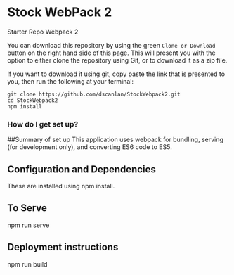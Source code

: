 # Stock WebPack 2
Starter Repo Webpack 2

You can download this repository by using the green `Clone or Download` button on the right hand side of this page.  This will present you with the option to either clone the repository using Git, or to download it as a zip file.

If you want to download it using git, copy paste the link that is presented to you, then run the following at your terminal:

```
git clone https://github.com/dscanlan/StockWebpack2.git
cd StockWebpack2
npm install
```
### How do I get set up? ###

##Summary of set up
This application uses webpack for bundling, serving (for development only), and converting ES6 code to ES5.

## Configuration and Dependencies
These are installed using npm install.

## To Serve
npm run serve

## Deployment instructions
npm run build